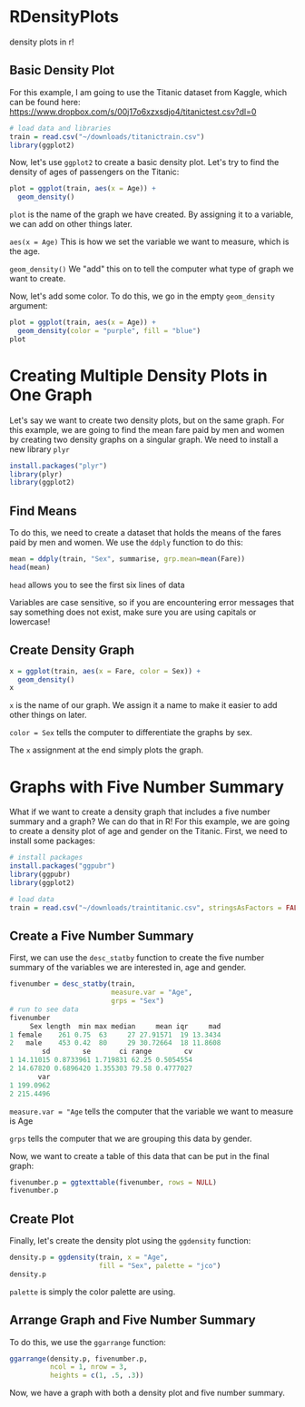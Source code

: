 # RDensityPlots
density plots in r!

## Basic Density Plot
For this example, I am going to use the Titanic dataset from Kaggle, which can be found here: https://www.dropbox.com/s/00j17o6xzxsdjo4/titanictest.csv?dl=0

```r
# load data and libraries
train = read.csv("~/downloads/titanictrain.csv")
library(ggplot2)
```

Now, let's use `ggplot2` to create a basic density plot. Let's try to find the density of ages of passengers on the Titanic:

```r
plot = ggplot(train, aes(x = Age)) +
  geom_density()
```

`plot` is the name of the graph we have created. By assigning it to a variable, we can add on other things later. 

`aes(x = Age)` This is how we set the variable we want to measure, which is the age.

`geom_density()` We "add" this on to tell the computer what type of graph we want to create.

Now, let's add some color. To do this, we go in the empty `geom_density` argument:

```r
plot = ggplot(train, aes(x = Age)) +
  geom_density(color = "purple", fill = "blue")
plot
```

# Creating Multiple Density Plots in One Graph
Let's say we want to create two density plots, but on the same graph. For this example, we are going to find the mean fare paid by men and women by creating two density graphs on a singular graph. We need to install a new library `plyr`

```r
install.packages("plyr")
library(plyr)
library(ggplot2)
```
## Find Means
To do this, we need to create a dataset that holds the means of the fares paid by men and women. We use the `ddply` function to do this:

```r
mean = ddply(train, "Sex", summarise, grp.mean=mean(Fare))
head(mean)
```

`head` allows you to see the first six lines of data

Variables are case sensitive, so if you are encountering error messages that say something does not exist, make sure you are using capitals or lowercase!

## Create Density Graph

```r
x = ggplot(train, aes(x = Fare, color = Sex)) +
  geom_density()
x
```

`x` is the name of our graph. We assign it a name to make it easier to add other things on later.

`color = Sex` tells the computer to differentiate the graphs by sex.

The `x` assignment at the end simply plots the graph.

# Graphs with Five Number Summary

What if we want to create a density graph that includes a five number summary and a graph? We can do that in R! For this example, we are going to create a density plot of age and gender on the Titanic. First, we need to install some packages:

```r
# install packages
install.packages("ggpubr")
library(ggpubr)
library(ggplot2)

# load data
train = read.csv("~/downloads/traintitanic.csv", stringsAsFactors = FALSE, header = TRUE)
```

## Create a Five Number Summary
First, we can use the `desc_statby` function to create the five number summary of the variables we are interested in, age and gender.

```r
fivenumber = desc_statby(train,
                         measure.var = "Age",
                         grps = "Sex")
# run to see data
fivenumber
     Sex length  min max median     mean iqr     mad
1 female    261 0.75  63     27 27.91571  19 13.3434
2   male    453 0.42  80     29 30.72664  18 11.8608
        sd        se       ci range        cv
1 14.11015 0.8733961 1.719831 62.25 0.5054554
2 14.67820 0.6896420 1.355303 79.58 0.4777027
       var
1 199.0962
2 215.4496
```

`measure.var = "Age` tells the computer that the variable we want to measure is Age

`grps` tells the computer that we are grouping this data by gender.

Now, we want to create a table of this data that can be put in the final graph:

```r
fivenumber.p = ggtexttable(fivenumber, rows = NULL)
fivenumber.p
```

## Create Plot
Finally, let's create the density plot using the `ggdensity` function:

```r
density.p = ggdensity(train, x = "Age",
                      fill = "Sex", palette = "jco")
density.p
```

`palette` is simply the color palette are using.

## Arrange Graph and Five Number Summary

To do this, we use the `ggarrange` function:

```r
ggarrange(density.p, fivenumber.p, 
          ncol = 1, nrow = 3, 
          heights = c(1, .5, .3))
```

Now, we have a graph with both a density plot and five number summary.



